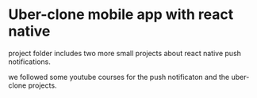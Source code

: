 # Uber-clone mobile app with react native

project folder includes two more small projects about react native push notifications.

we followed some youtube courses for the push notificaton and the uber-clone projects.
